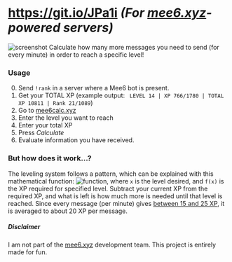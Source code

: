 # https://git.io/JPa1i _(For [mee6.xyz](https://mee6.xyz)-powered servers)_
![screenshot](http://i.imgur.com/nHu5NZF.png)
Calculate how many more messages you need to send (for every minute) in order to reach a specific level!

### Usage
0. Send `!rank` in a server where a Mee6 bot is present.
0. Get your TOTAL XP (example output: ` LEVEL 14 | XP 766/1780 | TOTAL XP 10811 | Rank 21/1089`)
0. Go to [mee6calc.xyz](http://mee6calc.xyz)
  1. Enter the level you want to reach
  1. Enter your total XP
  1. Press _Calculate_
0. Evaluate information you have received.

### But how does it work...?
The leveling system follows a pattern, which can be explained with this mathematical function: ![function](http://i.imgur.com/GX5ae4A.jpg), where `x` is the level desired, and `f(x)` is the XP required for specified level. Subtract your current XP from the required XP, and what is left is how much more is needed until that level is reached. Since every message (per minute) gives [between 15 and 25 XP](https://github.com/cookkkie/mee6/blob/5da379573c06eddec8ffad455c5b10681da429c3/chat-bot/plugins/levels.py#L173), it is averaged to about 20 XP per message.

##### Disclaimer
I am not part of the [mee6.xyz](https://mee6.xyz) development team. This project is entirely made for fun.
